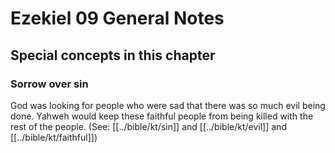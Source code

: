 # Ezekiel 09 General Notes
## Special concepts in this chapter

### Sorrow over sin

God was looking for people who were sad that there was so much evil being done. Yahweh would keep these faithful people from being killed with the rest of the people. (See: [[../bible/kt/sin]] and [[../bible/kt/evil]] and [[../bible/kt/faithful]])